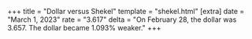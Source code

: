 +++
title = "Dollar versus Shekel"
template = "shekel.html"
[extra]
date = "March  1, 2023"
rate = "3.617"
delta = "On February 28, the dollar was 3.657. The dollar became 1.093% weaker."
+++
